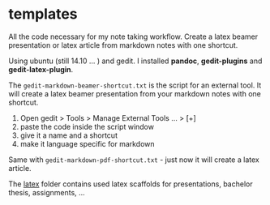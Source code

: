 # templates

All the code necessary for my note taking workflow.
Create a latex beamer presentation or latex article from markdown notes with one shortcut.

Using ubuntu (still 14.10 ... ) and gedit.
I installed **pandoc**, **gedit-plugins** and **gedit-latex-plugin**.

The `gedit-markdown-beamer-shortcut.txt` is the script for an external tool.
It will create a latex beamer presentation from your markdown notes with one shortcut.

1. Open gedit > Tools > Manage External Tools ... > [+]
2. paste the code inside the script window
2. give it a name and a shortcut
3. make it language specific for markdown

Same with `gedit-markdown-pdf-shortcut.txt` - just now it will create a latex article.
	
The [latex](https://github.com/cipo7741/templates/tree/master/latex) folder contains used latex scaffolds for presentations, bachelor thesis, assignments, ...
